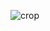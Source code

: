 ![crop](https://user-images.githubusercontent.com/4975670/201058412-cc560bd9-203f-4739-a6ba-d9babdfe7d2e.png)
